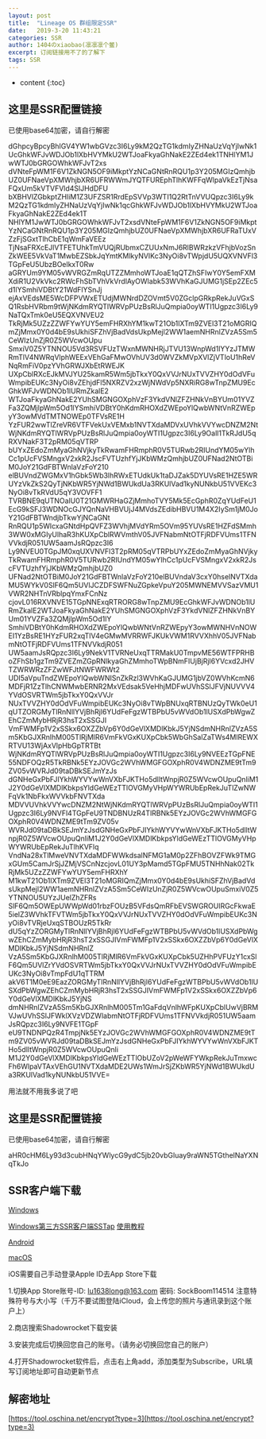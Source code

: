 ```yaml
---
layout: post
title:  "Lineage OS 群组限定SSR"
date:   2019-3-20 11:43:21
categories: SSR
author: 1404のxiaobao(凛凛凛个鳖)
excerpt: 订阅链接用不了的了解下
tags: SSR
---
```


* content
{:toc}

## 这里是SSR配置链接
已使用base64加密，请自行解密

dGhpcyBpcyBhIGV4YW1wbGVzc3I6Ly9kM2QzTG1kdmIyZHNaUzVqYjIwNk1UcGhkWFJvWDJOb1lXbHVYMkU2WTJoaFkyaGhNakE2ZEd4ek1TNHlYM1JwWTJ0bGRGOWhkWFJvT2xs
dVNteFpWM1F6V1ZkNGN5OF9iMkptYzNCaGNtRnRQU1p3Y205MGIzQmhjbUZ0UFNaeVpXMWhjbXR6UFRWWmJYQTFUREphTlhKWFFqWlpaVkEzTjNsaFQxUm5kVTVFVld4SlJHdDFU
bXBHVlZGbkptZHliM1Z3UFZSR1RrdEpSVVp3WTI1Q2RtTnVVUQpzc3I6Ly9kM2QzTG1kdmIyZHNaUzVqYjIwNk1qcGhkWFJvWDJOb1lXbHVYMkU2WTJoaFkyaGhNakE2ZEd4ek1T
NHlYM1JwWTJ0bGRGOWhkWFJvT2xsdVNteFpWM1F6V1ZkNGN5OF9iMkptYzNCaGNtRnRQU1p3Y205MGIzQmhjbUZ0UFNaeVpXMWhjbXR6UFRaTUxVZzFjSGxtTlhCbE1qWmFaVEEz
TjNsaFRXcEJlVTFETUhkTmVUQjRUbmxCZUUxNmJ6RlBWRzkzVFhjbVozSnZkWEE5VkVaT1MwbEZSbkJqYmtKMlkyNVIKc3NyOi8vTWpjdU5UQXVNVFl3TGpFeU5UbzBOelkxT0Rw
aGRYUm9YM05vWVRGZmRqUTZZMmhoWTJoaE1qQTZhSFIwY0Y5emFXMXdiR1U2VkVkc2RWcFhSbTVhVkVrdlAyOWlabk53WVhKaGJUMG1jSEp2ZEc5d1lYSmhiVDBtY21WdFlYSnJj
ejAxVEdsME5WcDFPVWxETUdjMWNrdDZOVmt5V0ZGclpGRkpRekJuVGxSQ1RsbHVRbm9tWjNKdmRYQTlWRVpPUzBsRlJuQmpia0oyWTI1Ugpzc3I6Ly9NaTQxTmk0eU5EQXVNVEU2
TkRjMk5UZzZZWFYwYUY5emFHRXhYM1kwT21Ob1lXTm9ZVEl3T21oMGRIQmZjMmx0Y0d4bE9sUkhiSFZhVjBadVdsUkpMejl2WW1aemNHRnlZVzA5Sm5CeWIzUnZjR0Z5WVcwOUpu
SmxiV0Z5YTNNOU5Vd3RSVFUzTWxnMWNHRjJTVU13WnpWd1lYYzJTMWRmTlV4NWRqVlphWEExVEhGaFMwOVhUV3d0WVZkMVpXVlZjVTloU1hReVNqRmFiV0pzYVhGRWJXbEtRWEJK
UXpCblRXcEJkMVJYU25kamR5Wm5jbTkxY0QxVVJrNUxTVVZHY0dOdVFuWmpibEUKc3NyOi8vZEhjdFl5NXRZV2xzWjNWdVp5NXRiRG8wTnpZMU9EcGhkWFJvWDNOb1lURmZkalE2
WTJoaFkyaGhNakE2YUhSMGNGOXphVzF3YkdVNlZFZHNkVnBYUm01YVZFa3ZQMjlpWm5Od1lYSmhiVDBtY0hKdmRHOXdZWEpoYlQwbWNtVnRZWEpyY3owMVdTMTNOWEp0TFVsRE1H
YzFUR2wwTlZreVR6VTFVekUxVEMxb1NVTXdaMDVxUVhkVVYwcDNZM2NtWjNKdmRYQTlWRVpPUzBsRlJuQmpia0oyWTI1Ugpzc3I6Ly9Oall1TkRJdU5qRXVNakF3T2pRM05qVTRP
bUYxZEdoZmMyaGhNVjkyTkRwamFHRmphR0V5TURwb2RIUndYM05wYlhCc1pUcFVSMngxV2xkR2JscFVTUzhfYjJKbWMzQmhjbUZ0UFNad2NtOTBiM0JoY21GdFBTWnlaVzFoY210
elBUVndZWGMxV1hGbk5Wb3lhRWxETUdkUk1taDJZak5DYUVsRE1HZE5WRUYzVkZkS2QyTjNKbWR5YjNWd1BWUkdUa3RKUlVad1kyNUNkbU51VVEKc3NyOi8vTkRVdU5qY3VOVFF1
TVRBNE9qUTNOalU0T21GMWRHaGZjMmhoTVY5Mk5EcGphR0ZqYUdFeU1EcG9kSFJ3WDNOcGJYQnNaVHBVUjJ4MVdsZEdibHBVU1M4X2IySm1jM0JoY21GdFBTWndjbTkwYjNCaGNt
RnRQU1p5WlcxaGNtdHpQVFZ3WVhjMVdYRm5OVm95YUVsRE1HZFdSMmh3WW0xMGIyUlhaR3hKUXpCblRWVmthV05JVFNabmNtOTFjRDFVUms1TFNVVkdjR051UW5aamJsRQpzc3I6
Ly9NVEU0TGpJM0xqUXVNVFl3T2pRM05qVTRPbUYxZEdoZmMyaGhNVjkyTkRwamFHRmphR0V5TURwb2RIUndYM05wYlhCc1pUcFVSMngxV2xkR2JscFVTUzhfYjJKbWMzQmhjbUZ0
UFNad2NtOTBiM0JoY21GdFBTWnlaVzFoY210elBUVndaV3cxY0hselNVTXdaMU5WYkV0SlF6Qm5UVlJCZDFSWFNuZGpkeVpuY205MWNEMVVSazVMU1VWR2NHTnVRblpqYmxFCnNz
cjovL016RXVNVE15TGpNNExqRTRORG8wTnpZMU9EcGhkWFJvWDNOb1lURmZkalE2WTJoaFkyaGhNakE2YUhSMGNGOXphVzF3YkdVNlZFZHNkVnBYUm01YVZFa3ZQMjlpWm5Od1lY
SmhiVDBtY0hKdmRHOXdZWEpoYlQwbWNtVnRZWEpyY3owMWNHVnNOWEI1YzBsRE1HYzFUR2xqTlV4eGMwMVRRWFJKUkVWM1RVVXhhV05JVFNabmNtOTFjRDFVUms1TFNVVkdjR051
UW5aamJsRQpzc3I6Ly9NekV1TVRNeUxqTTRMakU0TmpvME56WTFPRHBoZFhSb1gzTm9ZVEZmZGpRNlkyaGhZMmhoTWpBNmFIUjBjRjl6YVcxd2JHVTZWRWRzZFZwWFJtNWFWRWt2
UDI5aVpuTndZWEpoYlQwbWNISnZkRzl3WVhKaGJUMG1jbVZ0WVhKcmN6MDFjR1ZzTlhCNWMwbERNR2MxVEdsak5VeHhjMDFwUVhSSlJFVjNUVVV4YVdOSVRTWm5jbTkxY0QxVVJr
NUxTVVZHY0dOdVFuWmpibEUKc3NyOi8vTWpBNUxqRTBNUzQyTWk0eU1qUTZORGMyTlRnNllYVjBhRjl6YUdFeFgzWTBPbU5vWVdOb1lUSXdPbWgwZEhCZmMybHRjR3hsT2xSSGJI
VmFWMFp1V2xSSkx6OXZZbVp6Y0dGeVlXMDlKbkJ5YjNSdmNHRnlZVzA5Sm5KbGJXRnlhM005TlRjMlR6VmFkVGxKUXpCbk5WbGhSalZaTWs4MlREWXRTVU13WjAxVlpHbGpTRTBt
WjNKdmRYQTlWRVpPUzBsRlJuQmpia0oyWTI1Ugpzc3I6Ly9NVEEzTGpFNE55NDFOQzR5TkRBNk5EYzJOVGc2WVhWMGFGOXphR0V4WDNZME9tTm9ZV05vWVRJd09taDBkSEJmYzJs
dGNHeGxPbFJIYkhWYVYwWnVXbFJKTHo5dlltWnpjR0Z5WVcwOUpuQnliM1J2Y0dGeVlXMDlKbkpsYldGeWEzTTlOVGMyVHpWYWRUbEpRekJuTlZwNWFqVk1NbFkxWVVkbFNVTXda
MDVVUVhkVVYwcDNZM2NtWjNKdmRYQTlWRVpPUzBsRlJuQmpia0oyWTI1Ugpzc3I6Ly9NVFl4TGpFeU9TNDBNUzR4TlRBNk5EYzJOVGc2WVhWMGFGOXphR0V4WDNZME9tTm9ZV05v
WVRJd09taDBkSEJmYzJsdGNHeGxPbFJIYkhWYVYwWnVXbFJKTHo5dlltWnpjR0Z5WVcwOUpuQnliM1J2Y0dGeVlXMDlKbkpsYldGeWEzTTlOVGMyVHpWYWRUbEpRekJuTlhKVFlq
VndNa28xTlMweVNVTXdaMDFWWkdsalNFMG1aM0p2ZFhBOVZFWk9TMGxGUm5CamJrSjJZMjVSCnNzcjovL01UY3pMamd5TGpFMU5TNHhNak02TkRjMk5UZzZZWFYwYUY5emFHRXhY
M1kwT21Ob1lXTm9ZVEl3T21oMGRIQmZjMmx0Y0d4bE9sUkhiSFZhVjBadVdsUkpMejl2WW1aemNHRnlZVzA5Sm5CeWIzUnZjR0Z5WVcwOUpuSmxiV0Z5YTNNOU5UYzJUelZhZFRs
SlF6Qm5OWEpUWWpWd01rbzFOUzB5VFdsQmRFbEVSWGROUlRGcFkwaE5ielZ3WVhkTFVTWm5jbTkxY0QxVVJrNUxTVVZHY0dOdVFuWmpibEUKc3NyOi8vTVRjeUxqSTBOUzR5TkRr
dU5qYzZORGMyTlRnNllYVjBhRjl6YUdFeFgzWTBPbU5vWVdOb1lUSXdPbWgwZEhCZmMybHRjR3hsT2xSSGJIVmFWMFp1V2xSSkx6OXZZbVp6Y0dGeVlXMDlKbkJ5YjNSdmNHRnlZ
VzA5Sm5KbGJXRnlhM005TlRjMlR6VmFkVGxKUXpCbk5UZHhPVFUzY1cxSlF6Qm5UVlZrYVdOSVRTWm5jbTkxY0QxVVJrNUxTVVZHY0dOdVFuWmpibEUKc3NyOi8vTmpFdU1qTTRM
akV6T1M0eE9EazZORGMyTlRnNllYVjBhRjl6YUdFeFgzWTBPbU5vWVdOb1lUSXdPbWgwZEhCZmMybHRjR3hsT2xSSGJIVmFWMFp1V2xSSkx6OXZZbVp6Y0dGeVlXMDlKbkJ5YjNS
dmNHRnlZVzA5Sm5KbGJXRnlhM005Tm1GaFdqVnlhWFpKUXpCblUwVjBRMVJwUVhSSlJFWklXVzVDZWlabmNtOTFjRDFVUms1TFNVVkdjR051UW5aamJsRQpzc3I6Ly9NVFE1TGpF
eU9TNDNPQzR4TmpjNk5EYzJOVGc2WVhWMGFGOXphR0V4WDNZME9tTm9ZV05vWVRJd09taDBkSEJmYzJsdGNHeGxPbFJIYkhWYVYwWnVXbFJKTHo5dlltWnpjR0Z5WVcwOUpuQnli
M1J2Y0dGeVlXMDlKbkpsYldGeWEzTTlObUZoV2pWeWFYWkpRekJuTmxwcFh6WlpaVTAxVEhGU1NVTXdaMDE2UWs1WmJrSjZKbWR5YjNWd1BWUkdUa3RKUlVad1kyNUNkbU51VVE=

用法就不用我多说了吧

## 这里是SSR配置链接
已使用base64加密，请自行解密

aHR0cHM6Ly93d3cubHNqYWlycG9ydC5jb20vbGluay9raWN5TGthelNaYXNqTkJo

## SSR客户端下载
[Windows](https://sockboom.top/ssr-download/ssr-win.7z)

[Windows第三方SSR客户端SSTap](https://sockboom.top/ssr-download/SSTap.7z)
[使用教程](https://baolong24.github.io/windowsgudie.pdf)

[Android](https://sockboom.top/ssr-download/ssr-android.apk)

[macOS](https://sockboom.top/ssr-download/ssr-mac.dmg)

iOS需要自己手动登录Apple ID去App Store下载

1.切换App Store账号-ID: lu1638long@163.com 密码: SockBoom114514 注意特殊符号与大小写（千万不要试图登陆iCloud，会上传您的照片与通讯录到这个账户上）

2.商店搜索Shadowrocket下载安装

3.安装完成后切换回您自己的账号。（请务必切换回您自己的账户）

4.打开Shadowrocket软件后，点击右上角add，添加类型为Subscribe，URL填写订阅地址即可自动更新节点

## 解密地址
[https://tool.oschina.net/encrypt?type=3](https://tool.oschina.net/encrypt?type=3)
